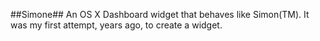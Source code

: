 ##Simone##
An OS X Dashboard widget that behaves like Simon(TM).  It was my first attempt, years ago, to create a widget. 
